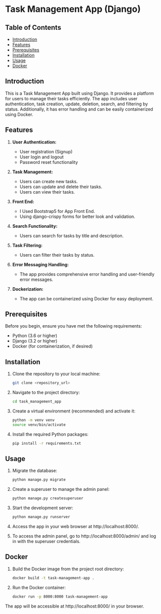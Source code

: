 # Task Management App (Django)

## Table of Contents

- [Introduction](#introduction)
- [Features](#features)
- [Prerequisites](#prerequisites)
- [Installation](#installation)
- [Usage](#usage)
- [Docker](#docker)

## Introduction

This is a Task Management App built using Django. It provides a platform for users to manage their tasks efficiently. The app includes user authentication, task creation, update, deletion, search, and filtering by status. Additionally, it has error handling and can be easily containerized using Docker.

## Features

1. **User Authentication:**
   - User registration (Signup)
   - User login and logout
   - Password reset functionality

2. **Task Management:**
   - Users can create new tasks.
   - Users can update and delete their tasks.
   - Users can view their tasks.

3. **Front End:**
   - I Used Bootstrap5 for App Front End.
   - Using django-crispy forms for better look and validation.

4. **Search Functionality:**
   - Users can search for tasks by title and description.

5. **Task Filtering:**
   - Users can filter their tasks by status.

6. **Error Messaging Handling:**
   - The app provides comprehensive error handling and user-friendly error messages.

7. **Dockerization:**
   - The app can be containerized using Docker for easy deployment.

## Prerequisites

Before you begin, ensure you have met the following requirements:

- Python (3.6 or higher)
- Django (3.2 or higher)
- Docker (for containerization, if desired)

## Installation

1. Clone the repository to your local machine:

   ```bash
   git clone <repository_url>
2. Navigate to the project directory:
    ```bash
   cd task_management_app
3. Create a virtual environment (recommended) and activate it:
    ```bash
    python -m venv venv
    source venv/bin/activate
4. Install the required Python packages:
    ```bash
    pip install -r requirements.txt
## Usage

1. Migrate the database:

   ```bash
   python manage.py migrate
2. Create a superuser to manage the admin panel:

    ```bash
    python manage.py createsuperuser
3. Start the development server:

    ```bash
    python manage.py runserver
4. Access the app in your web browser at http://localhost:8000/.

5. To access the admin panel, go to http://localhost:8000/admin/ and log in with the superuser credentials.

## Docker

1. Build the Docker image from the project root directory:

   ```bash
   docker build -t task-management-app .
2. Run the Docker container:

    ```bash
    docker run -p 8000:8000 task-management-app

The app will be accessible at http://localhost:8000/ in your browser.

